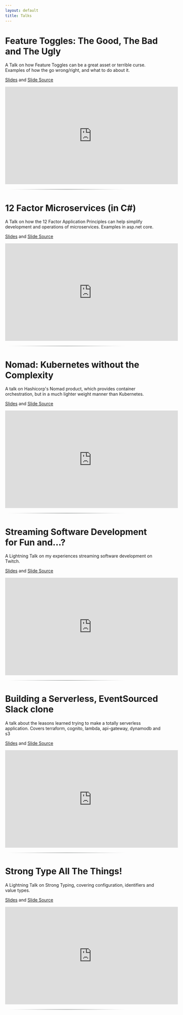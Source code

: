 ```yaml
---
layout: default
title: Talks
---
```


# Feature Toggles: The Good, The Bad and The Ugly
A Talk on how Feature Toggles can be a great asset or terrible curse. Examples of how the go wrong/right, and what to do about it.

[Slides](/presentations/index.html?feature-toggles) and [Slide Source](https://github.com/Pondidum/presentations/tree/master/content/feature-toggles)

<iframe width="560" height="315" src="https://www.youtube.com/embed/r7VI5x2XKXw" frameborder="0" allowfullscreen></iframe>

<div class="divider"><img src="/images/divider.gif" width="400" height="1" alt="---" title="" /></div>

# 12 Factor Microservices (in C#)
A Talk on how the 12 Factor Application Principles can help simplify development and operations of microservices.  Examples in asp.net core.

[Slides](/presentations/index.html?twelve) and [Slide Source](https://github.com/Pondidum/presentations/tree/master/content/twelve/)

<iframe width="560" height="315" src="https://www.youtube.com/embed/KGIGFHVoZo0" frameborder="0" allowfullscreen></iframe>

<div class="divider"><img src="/images/divider.gif" width="400" height="1" alt="---" title="" /></div>

# Nomad: Kubernetes without the Complexity
A talk on Hashicorp's Nomad product, which provides container orchestration, but in a much lighter weight manner than Kubernetes.

[Slides](/presentations/index.html?nomad) and [Slide Source](https://github.com/Pondidum/presentations/tree/master/content/nomad/)

<iframe width="560" height="315" src="https://www.youtube.com/embed/THNgtTsApaE" frameborder="0" allowfullscreen></iframe>

<div class="divider"><img src="/images/divider.gif" width="400" height="1" alt="---" title="" /></div>


# Streaming Software Development for Fun and...?
A Lightning Talk on my experiences streaming software development on Twitch.

[Slides](/presentations/index.html?streaming) and [Slide Source](https://github.com/Pondidum/presentations/tree/master/content/streaming)

<iframe width="560" height="315" src="https://www.youtube.com/embed/8tpab1xpBSs" frameborder="0" allowfullscreen></iframe>

<div class="divider"><img src="/images/divider.gif" width="400" height="1" alt="---" title="" /></div>

# Building a Serverless, EventSourced Slack clone
A talk about the leasons learned trying to make a totally serverless application. Covers terraform, cognito, lambda, api-gateway, dynamodb and s3

[Slides](/presentations/index.html?serverless-slack) and [Slide Source](https://github.com/Pondidum/presentations/tree/master/content/serverless-slack)

<iframe width="560" height="315" src="https://www.youtube.com/embed/8dvzgCcvdGY" frameborder="0" allowfullscreen></iframe>

<div class="divider"><img src="/images/divider.gif" width="400" height="1" alt="---" title="" /></div>

# Strong Type All The Things!
A Lightning Talk on Strong Typing, covering configuration, identifiers and value types.

[Slides](/presentations/index.html?strong-typing) and [Slide Source](https://github.com/Pondidum/presentations/tree/master/content/strong-typing)

<iframe width="560" height="315" src="https://www.youtube.com/embed/gTTVirxhETc" frameborder="0" allowfullscreen></iframe>

<div class="divider"><img src="/images/divider.gif" width="400" height="1" alt="---" title="" /></div>
